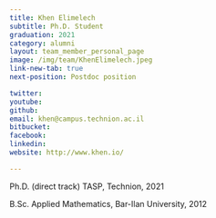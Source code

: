 ```yaml
---
title: Khen Elimelech
subtitle: Ph.D. Student
graduation: 2021
category: alumni
layout: team_member_personal_page
image: /img/team/KhenElimelech.jpeg
link-new-tab: true
next-position: Postdoc position

twitter: 
youtube: 
github: 
email: khen@campus.technion.ac.il
bitbucket: 
facebook: 
linkedin: 
website: http://www.khen.io/

---
```


 Ph.D. (direct track) TASP, Technion, 2021

 B.Sc. Applied Mathematics, Bar-Ilan University, 2012



<!-- {% bibliography --query @*[year=2023] --group_by none %}
{% bibliography -q @*[c ~= {{ V. Indelman }}] %}
{% bibliography --sort authors %} -->

